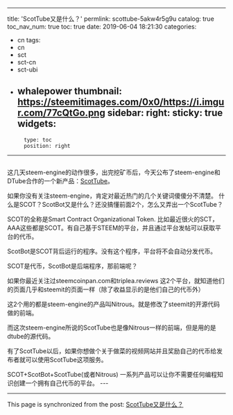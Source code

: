 
---
title: 'ScotTube又是什么？'
permlink: scottube-5akw4r5g9u
catalog: true
toc_nav_num: true
toc: true
date: 2019-06-04 18:21:30
categories:
- cn
tags:
- cn
- sct
- sct-cn
- sct-ubi
- whalepower
thumbnail: https://steemitimages.com/0x0/https://i.imgur.com/77cQtGo.png
sidebar:
    right:
        sticky: true
widgets:
    -
        type: toc
        position: right
---


<img src="https://steemitimages.com/0x0/https://i.imgur.com/77cQtGo.png" alt="" /><br/>

这几天steem-engine的动作很多，出完挖矿币后，今天公布了steem-engine和DTube合作的一个新产品：<a href="https://busy.org/@aggroed/steem-engine-and-d-tube-are-partnering-up">ScotTube</a>。

如果你没有关注steem-engine，肯定对最近热门的几个关键词傻傻分不清楚。 什么是SCOT？ScotBot又是什么？还没搞懂前面2个，怎么又弄出一个ScotTube？

SCOT的全称是Smart Contract Organizational Token. 比如最近很火的SCT，AAA这些都是SCOT。有自己基于STEEM的平台，并且通过平台发帖可以获取平台的代币。

ScotBot是SCOT背后运行的程序。没有这个程序，平台将不会自动分发代币。

SCOT是代币，ScotBot是后端程序，那前端呢？

如果你最近关注过steemcoinpan.com和triplea.reviews 这2个平台，就知道他们的页面几乎和steemit的页面一样（除了收益显示的是他们自己的代币外）

这2个用的都是steem-engine的产品叫Nitrous。就是修改了steemit的开源代码做的前端。

而这次steem-engine所说的ScotTube也是像Nitrous一样的前端，但是用的是dtube的源代码。

有了ScotTube以后，如果你想做个关于做菜的视频网站并且奖励自己的代币给发布者就可以使用ScotTube这项服务。

SCOT+ScotBot+ScotTube(或者Nitrous) 一系列产品可以让你不需要任何编程知识创建一个拥有自己代币的平台。 ---

- - -

This page is synchronized from the post: [ScotTube又是什么？](https://steemit.com/@ericet/scottube-5akw4r5g9u)
